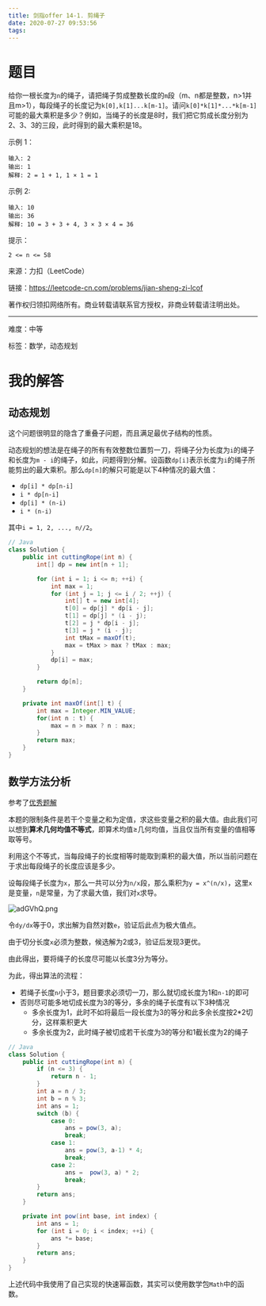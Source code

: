 ```yaml
---
title: 剑指offer 14-1. 剪绳子
date: 2020-07-27 09:53:56
tags:
---
```


# 题目

给你一根长度为`n`的绳子，请把绳子剪成整数长度的`m`段（m、n都是整数，n>1并且m>1），每段绳子的长度记为`k[0],k[1]...k[m-1]`。请问`k[0]*k[1]*...*k[m-1]`可能的最大乘积是多少？例如，当绳子的长度是8时，我们把它剪成长度分别为2、3、3的三段，此时得到的最大乘积是18。

<!--more-->

示例 1：
```
输入: 2
输出: 1
解释: 2 = 1 + 1, 1 × 1 = 1
```

示例 2:
```
输入: 10
输出: 36
解释: 10 = 3 + 3 + 4, 3 × 3 × 4 = 36
```

提示：

`2 <= n <= 58`

来源：力扣（LeetCode）

链接：https://leetcode-cn.com/problems/jian-sheng-zi-lcof

著作权归领扣网络所有。商业转载请联系官方授权，非商业转载请注明出处。

---

难度：中等

标签：数学，动态规划

# 我的解答

## 动态规划

这个问题很明显的隐含了重叠子问题，而且满足最优子结构的性质。

动态规划的想法是在绳子的所有有效整数位置剪一刀，将绳子分为长度为`i`的绳子和长度为`m - i`的绳子，如此，问题得到分解。设函数`dp[i]`表示长度为`i`的绳子所能剪出的最大乘积。那么`dp[n]`的解只可能是以下4种情况的最大值：
- `dp[i] * dp[n-i]`
- `i * dp[n-i]`
- `dp[i] * (n-i)`
- `i * (n-i)`

其中`i = 1, 2, ..., n//2`。

```java
// Java
class Solution {
    public int cuttingRope(int n) {
        int[] dp = new int[n + 1];

        for (int i = 1; i <= n; ++i) {
            int max = 1;
            for (int j = 1; j <= i / 2; ++j) {
                int[] t = new int[4];
                t[0] = dp[j] * dp[i - j];
                t[1] = dp[j] * (i - j);
                t[2] = j * dp[i - j];
                t[3] = j * (i - j);
                int tMax = maxOf(t);
                max = tMax > max ? tMax : max;
            }
            dp[i] = max;
        }

        return dp[n];
    }

    private int maxOf(int[] t) {
        int max = Integer.MIN_VALUE;
        for(int n : t) {
            max = n > max ? n : max;
        }
        return max;
    }
}
```

## 数学方法分析

参考了[优秀题解]

本题的限制条件是若干个变量之和为定值，求这些变量之积的最大值。由此我们可以想到**算术几何均值不等式**，即算术均值≥几何均值，当且仅当所有变量的值相等取等号。

利用这个不等式，当每段绳子的长度相等时能取到乘积的最大值，所以当前问题在于求出每段绳子的长度应该是多少。

设每段绳子长度为`x`，那么一共可以分为`n/x`段，那么乘积为`y = x^(n/x)`，这里`x`是变量，`n`是常量，为了求最大值，我们对`x`求导。  

![adGVhQ.png](https://s1.ax1x.com/2020/08/03/adGVhQ.png)

令`dy/dx`等于0，求出解为自然对数`e`，验证后此点为极大值点。

由于切分长度`x`必须为整数，候选解为2或3，验证后发现3更优。

由此得出，要将绳子的长度尽可能以长度3分为等分。

为此，得出算法的流程：
- 若绳子长度`n`小于3，题目要求必须切一刀，那么就切成长度为1和`n-1`的即可
- 否则尽可能多地切成长度为3的等分，多余的绳子长度有以下3种情况
  - 多余长度为1，此时不如将最后一段长度为3的等分和此多余长度按2*2切分，这样乘积更大
  - 多余长度为2，此时绳子被切成若干长度为3的等分和1截长度为2的绳子

```java
// Java
class Solution {
    public int cuttingRope(int n) {
        if (n <= 3) {
            return n - 1;
        }
        int a = n / 3;
        int b = n % 3;
        int ans = 1;
        switch (b) {
            case 0:
                ans = pow(3, a);
                break;
            case 1:
                ans = pow(3, a-1) * 4;
                break;
            case 2:
                ans =  pow(3, a) * 2;
                break;
        }
        return ans;
    }

    private int pow(int base, int index) {
        int ans = 1;
        for (int i = 0; i < index; ++i) {
            ans *= base;
        }
        return ans;
    }
}
```

上述代码中我使用了自己实现的快速幂函数，其实可以使用数学包`Math`中的函数。

[优秀题解]: https://leetcode-cn.com/problems/jian-sheng-zi-lcof/solution/mian-shi-ti-14-i-jian-sheng-zi-tan-xin-si-xiang-by/

